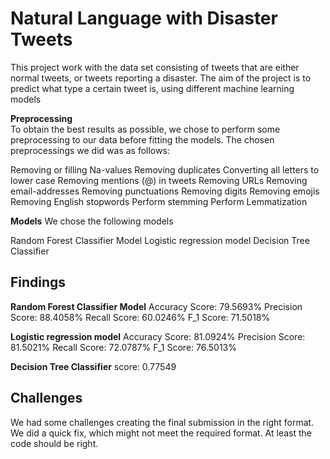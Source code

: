 # Natural Language with Disaster Tweets

This project work with the data set consisting of tweets that are either normal tweets, or tweets reporting a disaster.
The aim of the project is to predict what type a certain tweet is, using different machine learning models

**Preprocessing**  
To obtain the best results as possible, we chose to perform some preprocessing to our data before fitting the models.
The chosen preprocessings we did was as follows:

Removing or filling Na-values
Removing duplicates
Converting all letters to lower case
Removing mentions (@) in tweets
Removing URLs
Removing email-addresses
Removing punctuations
Removing digits
Removing emojis
Removing English stopwords
Perform stemming
Perform Lemmatization

**Models**
We chose the following models

Random Forest Classifier Model
Logistic regression model
Decision Tree Classifier

## Findings

**Random Forest Classifier Model**
Accuracy Score: 79.5693%
Precision Score: 88.4058%
Recall Score: 60.0246%
F_1 Score: 71.5018%

**Logistic regression model**
Accuracy Score: 81.0924%
Precision Score: 81.5021%
Recall Score: 72.0787%
F_1 Score: 76.5013%

**Decision Tree Classifier**
score: 0.77549


## Challenges

We had some challenges creating the final submission in the right format. We did a quick fix, which might not meet the required format. At least the code should be right.

